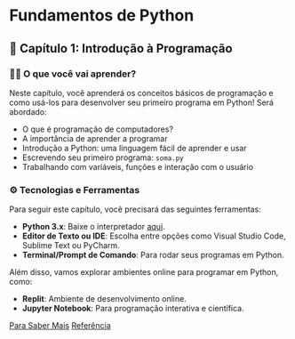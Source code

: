 # Fundamentos de Python

## 📝 Capítulo 1: Introdução à Programação

### 🧑‍💻 O que você vai aprender?
Neste capítulo, você aprenderá os conceitos básicos de programação e como usá-los para desenvolver seu primeiro programa em Python! Será abordado:
- O que é programação de computadores?
- A importância de aprender a programar
- Introdução a Python: uma linguagem fácil de aprender e usar
- Escrevendo seu primeiro programa: `soma.py`
- Trabalhando com variáveis, funções e interação com o usuário

### ⚙️ Tecnologias e Ferramentas
Para seguir este capítulo, você precisará das seguintes ferramentas:
- **Python 3.x**: Baixe o interpretador [aqui](https://www.python.org/).
- **Editor de Texto ou IDE**: Escolha entre opções como Visual Studio Code, Sublime Text ou PyCharm.
- **Terminal/Prompt de Comando**: Para rodar seus programas em Python.

Além disso, vamos explorar ambientes online para programar em Python, como:
- **Replit**: Ambiente de desenvolvimento online.
- **Jupyter Notebook**: Para programação interativa e científica.

[Para Saber Mais](/linguagem-progamacao/capitulo-01/material-apoio/anotacoes/README.md)
[Referência](https://heltonmaia.com/pythonbook/chapters/ch1/ch1.html)